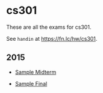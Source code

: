 # cs301

These are all the exams for cs301.

See `handin` at https://fn.lc/hw/cs301.



## 2015


* [Sample Midterm](/static/exams/cs301/2015/cs301-15w-PracticeMidtermQuestions.pdf)

* [Sample Final](/static/exams/cs301/2015/cs301PracticeFinalQs.pdf)


